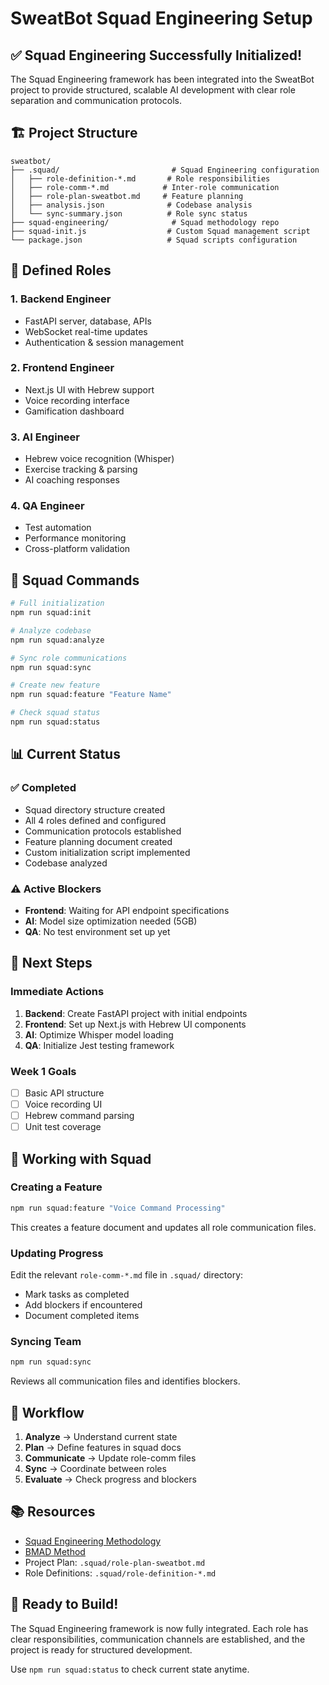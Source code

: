 # SweatBot Squad Engineering Setup

## ✅ Squad Engineering Successfully Initialized!

The Squad Engineering framework has been integrated into the SweatBot project to provide structured, scalable AI development with clear role separation and communication protocols.

## 🏗️ Project Structure

```
sweatbot/
├── .squad/                         # Squad Engineering configuration
│   ├── role-definition-*.md       # Role responsibilities
│   ├── role-comm-*.md            # Inter-role communication
│   ├── role-plan-sweatbot.md     # Feature planning
│   ├── analysis.json              # Codebase analysis
│   └── sync-summary.json          # Role sync status
├── squad-engineering/              # Squad methodology repo
├── squad-init.js                  # Custom Squad management script
└── package.json                   # Squad scripts configuration
```

## 👥 Defined Roles

### 1. **Backend Engineer**
- FastAPI server, database, APIs
- WebSocket real-time updates
- Authentication & session management

### 2. **Frontend Engineer**  
- Next.js UI with Hebrew support
- Voice recording interface
- Gamification dashboard

### 3. **AI Engineer**
- Hebrew voice recognition (Whisper)
- Exercise tracking & parsing
- AI coaching responses

### 4. **QA Engineer**
- Test automation
- Performance monitoring
- Cross-platform validation

## 🚀 Squad Commands

```bash
# Full initialization
npm run squad:init

# Analyze codebase
npm run squad:analyze

# Sync role communications
npm run squad:sync

# Create new feature
npm run squad:feature "Feature Name"

# Check squad status
npm run squad:status
```

## 📊 Current Status

### ✅ Completed
- Squad directory structure created
- All 4 roles defined and configured
- Communication protocols established
- Feature planning document created
- Custom initialization script implemented
- Codebase analyzed

### ⚠️ Active Blockers
- **Frontend**: Waiting for API endpoint specifications
- **AI**: Model size optimization needed (5GB)
- **QA**: No test environment set up yet

## 🎯 Next Steps

### Immediate Actions
1. **Backend**: Create FastAPI project with initial endpoints
2. **Frontend**: Set up Next.js with Hebrew UI components
3. **AI**: Optimize Whisper model loading
4. **QA**: Initialize Jest testing framework

### Week 1 Goals
- [ ] Basic API structure
- [ ] Voice recording UI
- [ ] Hebrew command parsing
- [ ] Unit test coverage

## 📝 Working with Squad

### Creating a Feature
```bash
npm run squad:feature "Voice Command Processing"
```

This creates a feature document and updates all role communication files.

### Updating Progress
Edit the relevant `role-comm-*.md` file in `.squad/` directory:
- Mark tasks as completed
- Add blockers if encountered
- Document completed items

### Syncing Team
```bash
npm run squad:sync
```
Reviews all communication files and identifies blockers.

## 🔄 Workflow

1. **Analyze** → Understand current state
2. **Plan** → Define features in squad docs
3. **Communicate** → Update role-comm files
4. **Sync** → Coordinate between roles
5. **Evaluate** → Check progress and blockers

## 📚 Resources

- [Squad Engineering Methodology](https://github.com/yahavf6/squad-engineering)
- [BMAD Method](https://github.com/bmad-code-org/BMAD-METHOD)
- Project Plan: `.squad/role-plan-sweatbot.md`
- Role Definitions: `.squad/role-definition-*.md`

## 🎉 Ready to Build!

The Squad Engineering framework is now fully integrated. Each role has clear responsibilities, communication channels are established, and the project is ready for structured development.

Use `npm run squad:status` to check current state anytime.